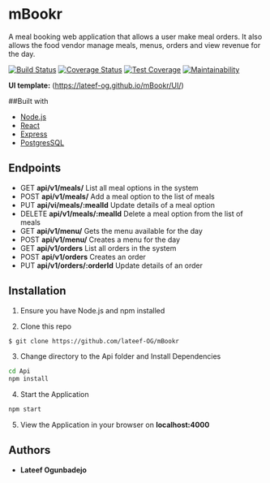 # mBookr
A meal booking web application that allows a user make meal orders. It also allows the food vendor manage meals, menus, orders and view revenue for the day.

[![Build Status](https://travis-ci.org/lateef-OG/mBookr.svg?branch=feature-integrate-travisCI)](https://travis-ci.org/lateef-OG/mBookr)
[![Coverage Status](https://coveralls.io/repos/github/lateef-OG/mBookr/badge.svg?branch=feature-integrate-coveralls)](https://coveralls.io/github/lateef-OG/mBookr?branch=feature-integrate-coveralls)
[![Test Coverage](https://api.codeclimate.com/v1/badges/92a9ea8557294e5b784a/test_coverage)](https://codeclimate.com/github/lateef-OG/mBookr/test_coverage)
[![Maintainability](https://api.codeclimate.com/v1/badges/92a9ea8557294e5b784a/maintainability)](https://codeclimate.com/github/lateef-OG/mBookr/maintainability)

**UI template:** (https://lateef-og.github.io/mBookr/UI/)

##Built with
- [Node.js](https://nodejs.org/en/)
- [React](https://reactjs.org)
- [Express](https://expressjs.com)
- [PostgresSQL](https://postgresql.org)

## Endpoints
- GET **api/v1/meals/** List all meal options in the system
- POST **api/v1/meals/** Add a meal option to the list of meals
- PUT **api/vi/meals/:mealId** Update details of a meal option
- DELETE **api/v1/meals/:mealId** Delete a meal option from the list of meals
- GET **api/v1/menu/** Gets the menu available for the day
- POST **api/v1/menu/** Creates a menu for the day
- GET **api/v1/orders** List all orders in the system
- POST **api/v1/orders** Creates an order
- PUT **api/v1/orders/:orderId** Update details of an order

## Installation
1. Ensure you have Node.js and npm installed

2. Clone this repo
```bash
$ git clone https://github.com/lateef-OG/mBookr
```
3. Change directory to the Api folder and Install Dependencies
```bash
cd Api
npm install
```
4. Start the Application
```bash
npm start
```
5. View the Application in your browser on **localhost:4000**

## Authors
* **Lateef Ogunbadejo**
